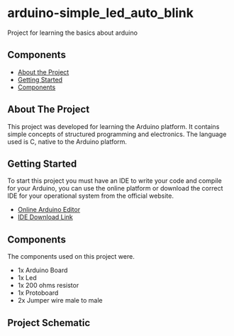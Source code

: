 # arduino-simple_led_auto_blink
Project for learning the basics about arduino

## Components

* [About the Project](#about-the-project)
* [Getting Started](#getting-started)
* [Components](#components)

## About The Project
This project was developed for learning the Arduino platform. It contains simple concepts of structured programming and electronics. The language used is C, native to the Arduino platform.

## Getting Started
To start this project you must have an IDE to write your code and compile for your Arduino, you can use the online platform or download the correct IDE for your operational system from the official website.
* [Online Arduino Editor](https://create.arduino.cc/editor)
* [IDE Download Link](https://www.arduino.cc/en/Main/Software#download)


## Components
The components used on this project were.
* 1x Arduino Board
* 1x Led
* 1x 200 ohms resistor
* 1x Protoboard
* 2x Jumper wire male to male

## Project Schematic
[schematic]: images/schematic.png
